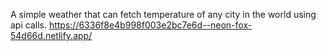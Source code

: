 A simple weather that can fetch temperature of any city in the world using api calls.
https://6336f8e4b998f003e2bc7e6d--neon-fox-54d66d.netlify.app/
